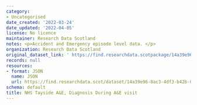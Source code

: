 ```yaml
---
category:
- Uncategorised
date_created: '2022-03-24'
date_updated: '2022-04-05'
license: No licence
maintainer: Research Data Scotland
notes: <p>Accident and Emergency episode level data. </p>
organization: Research Data Scotland
original_dataset_link: ' https://find.researchdata.scotpackage/14a39e96-8ac3-4df3-b42b-07718121c585'
records: null
resources:
- format: JSON
  name: JSON
  url: https://find.researchdata.scot/dataset/14a39e96-8ac3-4df3-b42b-07718121c585/resource/14a39e96-8ac3-4df3-b42b-07718121c585/download/datadictionary.json
schema: default
title: NHS Tayside A&E, Diagnosis During A&E visit
---
```

